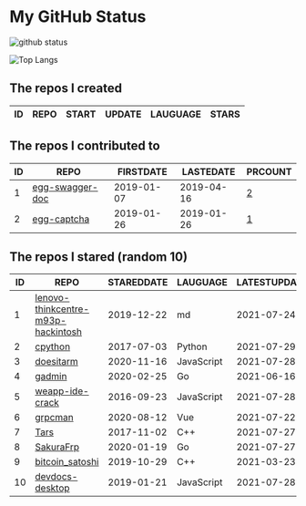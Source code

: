 # My GitHub Status

<img src="https://github-readme-stats-1.yihong0618.vercel.app/api?username=jc-lathander&show_icons=true&&&hide_title=true&count_private=true" alt="github status" />

![Top Langs](https://github-readme-stats-1.yihong0618.vercel.app/api/top-langs/?username=jc-lathander&layout=compact)

<!--START_SECTION:my_github-->
## The repos I created
| ID | REPO | START | UPDATE | LAUGUAGE | STARS |
|----|------|-------|--------|----------|-------|

## The repos I contributed to
| ID |                                REPO                                | FIRSTDATE  | LASTEDATE  |                                          PRCOUNT                                           |
|----|--------------------------------------------------------------------|------------|------------|--------------------------------------------------------------------------------------------|
|  1 | [egg-swagger-doc](https://github.com/Yanshijie-EL/egg-swagger-doc) | 2019-01-07 | 2019-04-16 | [2](https://github.com/Yanshijie-EL/egg-swagger-doc/pulls?q=is%3Apr+author%3Ajc-lathander) |
|  2 | [egg-captcha](https://github.com/Raoul1996/egg-captcha)            | 2019-01-26 | 2019-01-26 | [1](https://github.com/Raoul1996/egg-captcha/pulls?q=is%3Apr+author%3Ajc-lathander)        |

## The repos I stared (random 10)
| ID |                                                 REPO                                                  | STAREDDATE |  LAUGUAGE  | LATESTUPDATE |
|----|-------------------------------------------------------------------------------------------------------|------------|------------|--------------|
|  1 | [lenovo-thinkcentre-m93p-hackintosh](https://github.com/mingcheng/lenovo-thinkcentre-m93p-hackintosh) | 2019-12-22 | md         | 2021-07-24   |
|  2 | [cpython](https://github.com/python/cpython)                                                          | 2017-07-03 | Python     | 2021-07-29   |
|  3 | [doesitarm](https://github.com/ThatGuySam/doesitarm)                                                  | 2020-11-16 | JavaScript | 2021-07-28   |
|  4 | [gadmin](https://github.com/hailaz/gadmin)                                                            | 2020-02-25 | Go         | 2021-06-16   |
|  5 | [weapp-ide-crack](https://github.com/gavinkwoe/weapp-ide-crack)                                       | 2016-09-23 | JavaScript | 2021-07-28   |
|  6 | [grpcman](https://github.com/grpcman/grpcman)                                                         | 2020-08-12 | Vue        | 2021-07-22   |
|  7 | [Tars](https://github.com/TarsCloud/Tars)                                                             | 2017-11-02 | C++        | 2021-07-27   |
|  8 | [SakuraFrp](https://github.com/ZeroDream-CN/SakuraFrp)                                                | 2020-01-19 | Go         | 2021-07-27   |
|  9 | [bitcoin_satoshi](https://github.com/brain-zhang/bitcoin_satoshi)                                     | 2019-10-29 | C++        | 2021-03-23   |
| 10 | [devdocs-desktop](https://github.com/egoist/devdocs-desktop)                                          | 2019-01-21 | JavaScript | 2021-07-28   |

<!--END_SECTION:my_github-->
